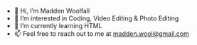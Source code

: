 - 👋 Hi, I’m Madden Woolfall
- 👀 I’m interested in Coding, Video Editing & Photo Editing
- 🌱 I’m currently learning HTML
- 📫 Feel free to reach out to me at madden.wool@gmail.com
